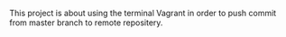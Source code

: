 This project is about using the terminal Vagrant in order to push commit from master branch to remote repositery.
